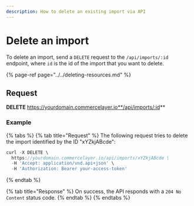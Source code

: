 ```yaml
---
description: How to delete an existing import via API
---
```


# Delete an import

To delete an import, send a `DELETE` request to the `/api/imports/:id` endpoint, where `id` is the id of the import that you want to delete.

{% page-ref page="../../deleting-resources.md" %}

## Request

**DELETE** https://yourdomain.commercelayer.io**/api/imports/:id**

### Example

{% tabs %}
{% tab title="Request" %}
The following request tries to delete the import identified by the ID "xYZkjABcde":

```javascript
curl -X DELETE \
  https://yourdomain.commercelayer.io/api/imports/xYZkjABcde \
  -H 'Accept: application/vnd.api+json' \
  -H 'Authorization: Bearer your-access-token'
```
{% endtab %}

{% tab title="Response" %}
On success, the API responds with a `204 No Content` status code.
{% endtab %}
{% endtabs %}

